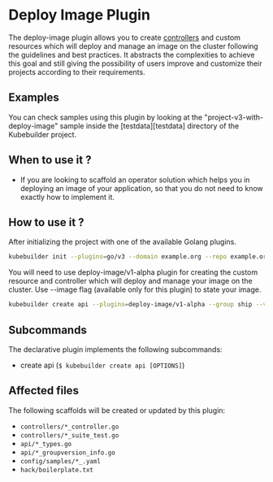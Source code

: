 # Deploy Image Plugin

The deploy-image plugin allows you to create [controllers][controller-runtime] and custom resources which will deploy and manage an image on the cluster following the guidelines and 
best practices. It abstracts the complexities to achieve this goal and still giving the possibility of users improve and 
customize their projects according to their requirements.
<aside class="note">
<h1>Examples</h1>

You can check samples using this plugin by looking at the "project-v3-with-deploy-image" sample inside the [testdata][testdata] directory of the Kubebuilder project.

</aside> 


## When to use it ?
- If you are looking to scaffold an operator solution which helps you in deploying an image of your application, so that you do not need to know exactly how to implement it.

## How to use it ?

After initializing the project with one of the available Golang plugins. 
```sh
kubebuilder init --plugins=go/v3 --domain example.org --repo example.org/guestbook-operator
```
You will need to use deploy-image/v1-alpha plugin for creating the
custom resource and controller which will deploy and manage your image on the cluster. Use --image flag (available only for this plugin) to state your image.

```sh
kubebuilder create api --plugins=deploy-image/v1-alpha --group ship --version v1beta1 --kind Frigate --image=example.com/frigate:v0.0.1 
```

## Subcommands

The declarative plugin implements the following subcommands:

* create api (`$ kubebuilder create api [OPTIONS]`)

## Affected files

The following scaffolds will be created or updated by this plugin:

* `controllers/*_controller.go`
* `controllers/*_suite_test.go`
* `api/*_types.go`
* `api/*_groupversion_info.go`
* `config/samples/*_.yaml`
* `hack/boilerplate.txt`

[controller-runtime]: https://github.com/kubernetes-sigs/controller-runtime
